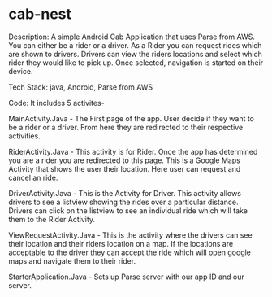 # cab-nest

Description: A simple Android Cab Application that uses Parse from AWS. You can either be a rider or a driver. As a Rider you can request rides which are shown to drivers. Drivers can view the riders locations and select which rider they would like to pick up. Once selected, navigation is started on their device.

Tech Stack: java, Android, Parse from AWS
 
Code:
It includes 5 activites-

MainActivity.Java - The First page of the app. User decide if they want to be a rider or a driver. From here they are redirected to their respective activities.

RiderActivity.Java - This activity is for Rider. Once the app has determined you are a rider you are redirected to this page. This is a Google Maps Activity that shows the user their location. Here user can request and cancel an ride.

DriverActivity.Java - This is the Activity for Driver. This activity allows drivers to see a listview showing the rides over a particular distance. Drivers can click on the listview to see an individual ride which will take them to the Rider Activity.

ViewRequestActivity.Java - This is the activity where the drivers can see their location and their riders location on a map. If the locations are acceptable to the driver they can accept the ride which will open google maps and navigate them to their rider.

StarterApplication.Java - Sets up Parse server with our app ID and our server.
